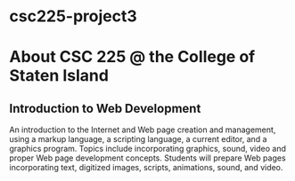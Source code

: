 # csc225-project3


# About CSC 225 @ the College of Staten Island
## Introduction to Web Development
An introduction to the Internet and Web page creation and management, using a markup language, a scripting language, a current editor, and a graphics program. Topics include incorporating graphics, sound, video and proper Web page development concepts. Students will prepare Web pages incorporating text, digitized images, scripts, animations, sound, and video.
